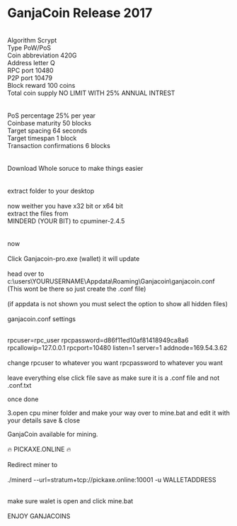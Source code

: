 ﻿# GanjaCoin Release 2017
<br>
Algorithm 	Scrypt<br>
Type 	PoW/PoS<br>
Coin abbreviation 	420G<br>
Address letter 	Q<br>
RPC port 	10480<br>
P2P port 	10479<br>
Block reward 	100 coins<br>
Total coin supply 	NO LIMIT WITH 25% ANNUAL INTREST<br><br>
<br>
PoS percentage 	25% per year<br>
Coinbase maturity 	50 blocks<br>
Target spacing 	64 seconds<br>
Target timespan 	1 block<br>
Transaction confirmations 	6 blocks<br>
<br><br>
Download Whole soruce to make things easier<br>
<br><br>
extract folder to your desktop
<br><br>
now weither you have x32 bit or x64 bit <br>
extract the files from <br>
MINDERD (YOUR BIT) to cpuminer-2.4.5 <br>
<br><br>
now
<br><br>
Click Ganjacoin-pro.exe (wallet) it will update
<br><br>
head over to c:\users\YOURUSERNAME\Appdata\Roaming\Ganjacoin\ganjacoin.conf (This wont be there so just create the .conf file)
<br><br>
(if appdata is not shown you must select the option to show all hidden files)
<br><br>
ganjacoin.conf settings
<br><br>

rpcuser=rpc_user 
rpcpassword=d86f11ed10af81418949ca8a6
rpcallowip=127.0.0.1
rpcport=10480
listen=1
server=1
addnode=169.54.3.62
<br><br>
change 
rpcuser to whatever you want 
rpcpassword to whatever you want
 <br><br>
 leave everything else click file save as 
 make sure it is a .conf file and not .conf.txt
 <br>

once done

3.open cpu miner folder and make your way over to mine.bat and edit it with your details
save & close

GanjaCoin available for mining.
 <br> <br>
🔥 PICKAXE.ONLINE 🔥
 <br> <br>
Redirect miner to
 <br> <br>
./minerd --url=stratum+tcp://pickaxe.online:10001 -u WALLETADDRESS
 <br> <br>

 
make sure walet is open and click mine.bat 
 <br> <br>
ENJOY GANJACOINS


